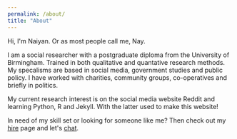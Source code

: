 ```yaml
---
permalink: /about/
title: "About"
---
```


Hi, I'm Naiyan. Or as most people call me, Nay.

I am a social researcher with a postgraduate diploma from the University of Birmingham. Trained in both qualitative and quantative research methods. My specalisms are based in social media, government studies and public policy. I have worked with charities, community groups, co-operatives and briefly in politics. 

My current research interest is on the social media website Reddit and learning Python, R and Jekyll. With the latter used to make this website!

In need of my skill set or looking for someone like me? Then check out my [hire](/_pages/hire-me/) page and let's [chat](/_pages/contact/).
